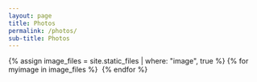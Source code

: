 ```yaml
---
layout: page
title: Photos
permalink: /photos/
sub-title: Photos
---
```

<div class="photo-content">
  {% assign image_files = site.static_files | where: "image", true %}
  {% for myimage in image_files %}
    <img class="gallery" src="{{ myimage.path }}" alt="">
  {% endfor %}
</div>
